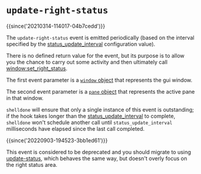 # `update-right-status`

{{since('20210314-114017-04b7cedd')}}

The `update-right-status` event is emitted periodically (based on the
interval specified by the [status_update_interval](../config/status_update_interval.md)
configuration value).

There is no defined return value for the event, but its purpose is to allow
you the chance to carry out some activity and then ultimately call
[window:set_right_status](../window/set_right_status.md).

The first event parameter is a [`window` object](../window/index.md) that
represents the gui window.

The second event parameter is a [`pane` object](../pane/index.md) that
represents the active pane in that window.

`shelldone` will ensure that only a single instance of this event is outstanding;
if the hook takes longer than the
[status_update_interval](../config/status_update_interval.md) to complete,
`shelldone` won't schedule another call until `status_update_interval`
milliseconds have elapsed since the last call completed.

{{since('20220903-194523-3bb1ed61')}}

This event is considered to be deprecated and you should migrate
to using [update-status](update-status.md), which behaves the
same way, but doesn't overly focus on the right status area.

